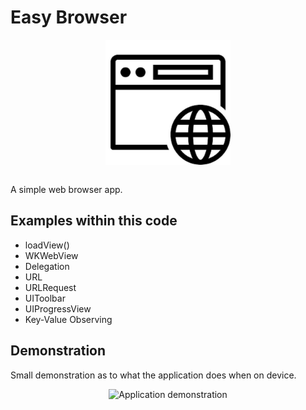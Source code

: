 # Easy Browser
<p align="center">
  <img src="demo/app-icon.png " alt="Easy Browser application icon"
	  title="Easy Browser application icon" align="center" width="200" height="200" />
</p>
</br>
A simple web browser app.

## Examples within this code

- loadView()
- WKWebView
- Delegation
- URL
- URLRequest
- UIToolbar
- UIProgressView
- Key-Value Observing

## Demonstration
Small demonstration as to what the application does when on device.
</br>
<p align="center">
<img src="demo/easy-browser.gif" alt="Application demonstration"
    title="Easy Browser demonstration" width="250" height="500" />
</p>
